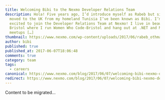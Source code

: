```yaml
---
title: Welcoming Bibi to the Nexmo Developer Relations Team
description: Hola! Five years ago, I’d introduce myself as Rabeb but since I
  moved to the UK from my homeland Tunisia I’ve been known as Bibi. I’m super
  excited to join the Developer Relations Team at Nexmo! I live in beautiful
  Bristol where I run Women Who Code-Bristol and hang out at .NET and Mobile
  meetups […]
thumbnail: https://www.nexmo.com/wp-content/uploads/2017/06/rabeb_othmani_feature.jpg
author: bibi
published: true
published_at: 2017-06-07T18:06:48
comments: true
category: team
tags:
  - careers
canonical: https://www.nexmo.com/blog/2017/06/07/welcoming-bibi-nexmo-developer-relations-team-dr
redirect: https://www.nexmo.com/blog/2017/06/07/welcoming-bibi-nexmo-developer-relations-team-dr
---
```

Content to be migrated...